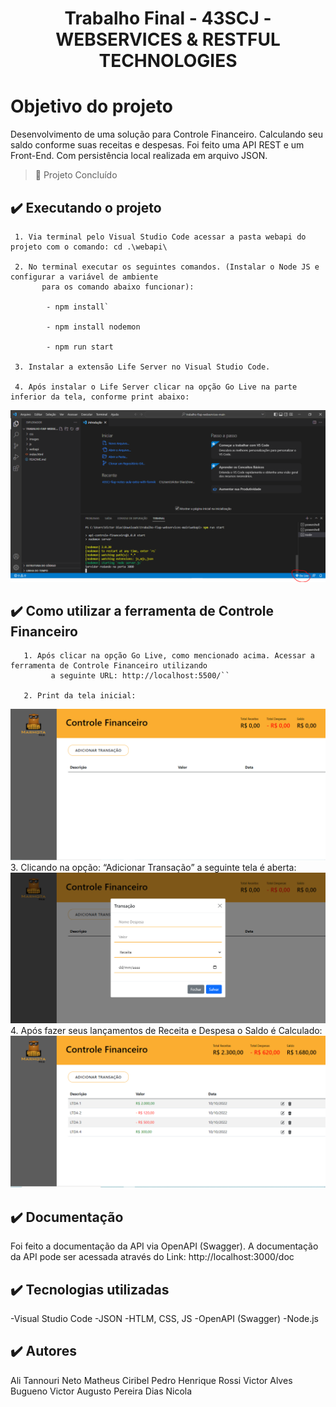 
# <h1 align="center"> Trabalho Final - 43SCJ - WEBSERVICES & RESTFUL TECHNOLOGIES </h1>

# Objetivo do projeto

Desenvolvimento de uma solução para Controle Financeiro. Calculando seu saldo conforme suas receitas e despesas. Foi feito uma API REST e um Front-End. Com persistência local realizada em arquivo JSON.

> :construction: Projeto Concluído
  
## ✔️ Executando o projeto

     1. Via terminal pelo Visual Studio Code acessar a pasta webapi do projeto com o comando: cd .\webapi\ 

     2. No terminal executar os seguintes comandos. (Instalar o Node JS e configurar a variável de ambiente 
           para os comando abaixo funcionar):

            - npm install`

            - npm install nodemon 

            - npm run start 

     3. Instalar a extensão Life Server no Visual Studio Code. 

     4. Após instalar o Life Server clicar na opção Go Live na parte inferior da tela, conforme print abaixo: 
  
 <img src="https://github.com/victordias25/trabalho-fiap-webservices/blob/main/images/1.PNG">
 
 
 ## ✔️ Como utilizar a ferramenta de Controle Financeiro  

       1. Após clicar na opção Go Live, como mencionado acima. Acessar a ferramenta de Controle Financeiro utilizando 
             a seguinte URL: http://localhost:5500/`` 

       2. Print da tela inicial:

<img src="https://github.com/victordias25/trabalho-fiap-webservices/blob/main/images/2.PNG">
       3. Clicando na opção: “Adicionar Transação” a seguinte tela é aberta:

<img src="https://github.com/victordias25/trabalho-fiap-webservices/blob/main/images/3.PNG">
       4. Após fazer seus lançamentos de Receita e Despesa o Saldo é Calculado:

<img src="https://github.com/victordias25/trabalho-fiap-webservices/blob/main/images/4.PNG">

## ✔️ Documentação

 Foi feito a documentação da API via OpenAPI (Swagger). A documentação da API  pode ser acessada através
    do Link: http://localhost:3000/doc

## ✔️ Tecnologias utilizadas

-Visual Studio Code
-JSON
-HTLM, CSS, JS
-OpenAPI (Swagger) 
-Node.js

## ✔️ Autores

Ali Tannouri Neto
Matheus Ciribel
Pedro Henrique Rossi
Victor Alves Bugueno
Victor Augusto Pereira Dias Nicola
